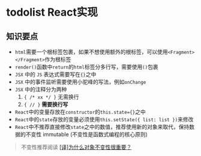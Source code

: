 # todolist React实现

## 知识要点
- `html`需要一个根标签包裹，如果不想使用额外的根标签，可以使用`<Fragment></Fragment>`作为根标签
- `render()`函数中`return`的`html`标签分多行写，需要使用`()`包裹
- `JSX` 中的 `JS` 表达式需要写在`{}`之中
- `JSX` 中的事件监听需要使用小驼峰的写法，例如`onChange`
- `JSX` 中的注释分为两种
    1. `{ /* xx */ }` 无需换行
    2. `{ // }` **需要换行写**
- `React`中的变量存放在`constructor`的`this.state={}`之中
- `React`中的`state`存放的变量必须使用`this.setState({ list: list })`来修改
- `React`中不推荐直接修改`state`之中的数值，推荐使用新的对象来取代，保持数据的不变性 immutable (不变性是函数式编程的核心原则)

> 不变性推荐阅读
>[[译]为什么对象不变性很重要？](https://zhuanlan.zhihu.com/p/130724120)

